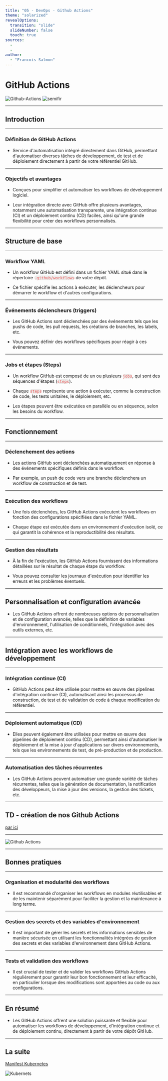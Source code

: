 ```yaml
---
title: "05 - DevOps - Github Actions"
theme: "solarized"
revealOptions:
  transition: "slide"
  slideNumber: false
  touch: true
sources: 
  - 
  - 
author: 
  - "Francois Salmon"
---
```


<head>
  <link rel="stylesheet" href="https://maxcdn.bootstrapcdn.com/font-awesome/4.5.0/css/font-awesome.min.css">
</head>

<style type="text/css">
  body{
    position: relative;
    height: 100vh;
  }

  body:before{
    content: ' ';
    position: absolute;
    top: 0;
    bottom: 0;
    left: 0;
    right: 0;
    background: url(https://raw.githubusercontent.com/tamo-semifir/gcp-assets/main/logo_semifir.png) no-repeat center fixed;
    background-size: 75vh 45vw;
    opacity: 0.2
  }

  code {
    color: #EB5757;
    background-color: rgba(135,131,120,0.15);
    border-radius: 10px;
    font-size: 90%;
  }
</style>

# GitHub Actions

![Github-Actions](/assets/Github-Actions.svg) <!-- .element width="25%" align="left"-->
![semifir](/assets/logo_semifir.png) <!-- .element width="19%" align="right" -->

---

## Introduction

----

### Définition de GitHub Actions

- Service d'automatisation intégré directement dans GitHub, permettant d'automatiser diverses tâches de développement, de test et de déploiement directement à partir de votre référentiel GitHub.

----

### Objectifs et avantages

- Conçues pour simplifier et automatiser les workflows de développement logiciel.

- Leur intégration directe avec GitHub offre plusieurs avantages, notamment une automatisation transparente, une intégration continue (CI) et un déploiement continu (CD) faciles, ainsi qu'une grande flexibilité pour créer des workflows personnalisés.

---

## Structure de base

----

### Workflow YAML

- Un workflow GitHub est défini dans un fichier YAML situé dans le répertoire `.github/workflows` de votre dépôt.

- Ce fichier spécifie les actions à exécuter, les déclencheurs pour démarrer le workflow et d'autres configurations.

----

### Événements déclencheurs (triggers)

- Les GitHub Actions sont déclenchées par des événements tels que les pushs de code, les pull requests, les créations de branches, les labels, etc.

- Vous pouvez définir des workflows spécifiques pour réagir à ces événements.

----

### Jobs et étapes (Steps)

- Un workflow GitHub est composé de un ou plusieurs `jobs`, qui sont des séquences d'étapes (`steps`).

- Chaque `steps` représente une action à exécuter, comme la construction de code, les tests unitaires, le déploiement, etc.

- Les étapes peuvent être exécutées en parallèle ou en séquence, selon les besoins du workflow.

---

## Fonctionnement

----

### Déclenchement des actions

- Les actions GitHub sont déclenchées automatiquement en réponse à des événements spécifiques définis dans le workflow.

- Par exemple, un push de code vers une branche déclenchera un workflow de construction et de test.

----

### Exécution des workflows

- Une fois déclenchées, les GitHub Actions exécutent les workflows en fonction des configurations spécifiées dans le fichier YAML.

- Chaque étape est exécutée dans un environnement d'exécution isolé, ce qui garantit la cohérence et la reproductibilité des résultats.

----

### Gestion des résultats

- À la fin de l'exécution, les GitHub Actions fournissent des informations détaillées sur le résultat de chaque étape du workflow.

- Vous pouvez consulter les journaux d'exécution pour identifier les erreurs et les problèmes éventuels.

---

## Personnalisation et configuration avancée

- Les GitHub Actions offrent de nombreuses options de personnalisation et de configuration avancée, telles que la définition de variables d'environnement, l'utilisation de conditionnels, l'intégration avec des outils externes, etc.

---

## Intégration avec les workflows de développement

----

### Intégration continue (CI)

- GitHub Actions peut être utilisée pour mettre en œuvre des pipelines d'intégration continue (CI), automatisant ainsi les processus de construction, de test et de validation de code à chaque modification du référentiel.

----

### Déploiement automatique (CD)

- Elles peuvent également être utilisées pour mettre en œuvre des pipelines de déploiement continu (CD), permettant ainsi d'automatiser le déploiement et la mise à jour d'applications sur divers environnements, tels que les environnements de test, de pré-production et de production.

----

### Automatisation des tâches récurrentes

- Les GitHub Actions peuvent automatiser une grande variété de tâches récurrentes, telles que la génération de documentation, la notification des développeurs, la mise à jour des versions, la gestion des tickets, etc.

---

## TD - création de nos Github Actions

[par ici](./demo/05.1_DevOps_TD_Github_Actions.md)

---

![Github Actions](./assets/schémas/github-actions.png)

---

## Bonnes pratiques

----

### Organisation et modularité des workflows

- Il est recommandé d'organiser les workflows en modules réutilisables et de les maintenir séparément pour faciliter la gestion et la maintenance à long terme.

----

### Gestion des secrets et des variables d'environnement

- Il est important de gérer les secrets et les informations sensibles de manière sécurisée en utilisant les fonctionnalités intégrées de gestion des secrets et des variables d'environnement dans GitHub Actions.

----

### Tests et validation des workflows

- Il est crucial de tester et de valider les workflows GitHub Actions régulièrement pour garantir leur bon fonctionnement et leur efficacité, en particulier lorsque des modifications sont apportées au code ou aux configurations.

---

## En résumé

- Les GitHub Actions offrent une solution puissante et flexible pour automatiser les workflows de développement, d'intégration continue et de déploiement continu, directement à partir de votre dépôt GitHub.

---

## La suite

[Manifest Kubernetes](06_DevOps_Manifest_K8S.md)

![Kubernets](/assets/Kubernets.svg) <!-- .element width="30%" -->
